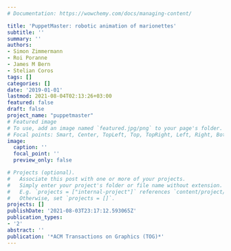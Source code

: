 ```yaml
---
# Documentation: https://wowchemy.com/docs/managing-content/

title: 'PuppetMaster: robotic animation of marionettes'
subtitle: ''
summary: ''
authors:
- Simon Zimmermann
- Roi Poranne
- James M Bern
- Stelian Coros
tags: []
categories: []
date: '2019-01-01'
lastmod: 2021-08-04T02:13:26+03:00
featured: false
draft: false
project_name: "puppetmaster"
# Featured image
# To use, add an image named `featured.jpg/png` to your page's folder.
# Focal points: Smart, Center, TopLeft, Top, TopRight, Left, Right, BottomLeft, Bottom, BottomRight.
image:
  caption: ''
  focal_point: ''
  preview_only: false

# Projects (optional).
#   Associate this post with one or more of your projects.
#   Simply enter your project's folder or file name without extension.
#   E.g. `projects = ["internal-project"]` references `content/project/deep-learning/index.md`.
#   Otherwise, set `projects = []`.
projects: []
publishDate: '2021-08-03T23:17:12.593065Z'
publication_types:
- '2'
abstract: ''
publication: '*ACM Transactions on Graphics (TOG)*'
---
```

